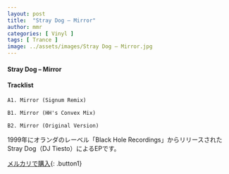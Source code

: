 ```yaml
---
layout: post
title:  "Stray Dog – Mirror"
author: mmr
categories: [ Vinyl ]
tags: [ Trance ]
image: ../assets/images/Stray Dog – Mirror.jpg
---
```


#### Stray Dog – Mirror

#### Tracklist
```md
A1. Mirror (Signum Remix)

B1. Mirror (HH's Convex Mix)

B2. Mirror (Original Version)
```

1999年にオランダのレーベル「Black Hole Recordings」からリリースされたStray Dog（DJ Tiesto）によるEPです。


[メルカリで購入](https://jp.mercari.com/item/m89381854020){: .button1}

